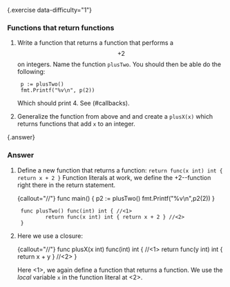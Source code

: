 {.exercise data-difficulty="1"}
### Functions that return functions

1. Write a function that returns a function that performs a $$+2$$ on integers. Name the function `plusTwo`.
    You should then be able do the following:

        p := plusTwo()
        fmt.Printf("%v\n", p(2))

    Which should print 4. See (#callbacks).

2. Generalize the function from above and and create a `plusX(x)` which returns functions that add `x` to an integer.


{.answer}
### Answer
1. Define a new function that returns a function: `return func(x int) int { return x + 2 }`
Function literals at work, we define the +2--function right there in the return statement.

	{callout="//"}
		func main() {
				p2 := plusTwo()
				fmt.Printf("%v\n",p2(2))
		}

		func plusTwo() func(int) int { //<1>
				return func(x int) int { return x + 2 } //<2>
		}

2. Here we use a closure:

	{callout="//"}
		func plusX(x int) func(int) int { //<1>
				return func(y int) int { return x + y } //<2>
		}

	Here <1>, we again define a function that returns a function.
	We use the *local* variable `x` in the function literal at <2>.
